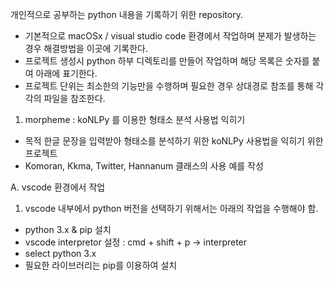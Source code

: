 개인적으로 공부하는 python 내용을 기록하기 위한 repository.

 - 기본적으로 macOSx / visual studio code 환경에서 작업하며 분제가 발생하는 경우 해결방법을 이곳에 기록한다.
 - 프로젝트 생성시 python 하부 디렉토리를 만들어 작업하며 해당 목록은 숫자를 붙여 아래에 표기한다.
 - 프로젝트 단위는 최소한의 기능만을 수행하며 필요한 경우 상대경로 참조를 통해 각각의 파일을 참조한다.


1. morpheme : koNLPy 를 이용한 형태소 분석 사용법 익히기
 - 목적 한글 문장을 입력받아 형태소를 분석하기 위한 koNLPy 사용법을 익히기 위한 프로젝트
 - Komoran, Kkma, Twitter, Hannanum 클래스의 사용 예를 작성

A. vscode 환경에서 작업
 1) vscode 내부에서 python 버전을 선택하기 위해서는 아래의 작업을 수행해야 함.
   - python 3.x & pip 설치 
   - vscode interpretor 설정 : cmd + shift + p -> interpreter
   - select python 3.x
   - 필요한 라이브러리는 pip를 이용하여 설치